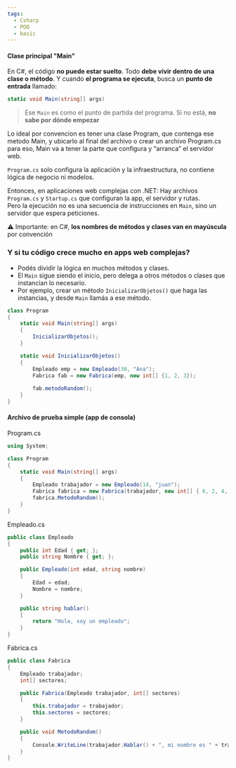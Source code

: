 ```yaml
---
tags:
  - Csharp
  - POO
  - basic
---
```

#### Clase principal "Main"

En C#, el código **no puede estar suelto**. Todo **debe vivir dentro de una clase o método**. Y cuando **el programa se ejecuta**, busca un **punto de entrada** llamado:
```csharp
static void Main(string[] args)
```
> Ese `Main` es como el punto de partida del programa. Si no está, **no sabe por dónde empezar**

Lo ideal por convencion es tener una clase Program, que contenga ese metodo Main, y ubicarlo al final del archivo o crear un archivo Program.cs para eso, Main va a tener la parte que configura y “arranca” el servidor web.

`Program.cs` solo configura la aplicación y la infraestructura, no contiene lógica de negocio ni modelos.

Entonces, en aplicaciones web complejas con .NET:
Hay archivos `Program.cs` y `Startup.cs` que configuran la app, el servidor y rutas.  
Pero la ejecución no es una secuencia de instrucciones en `Main`, sino un servidor que espera peticiones.

⚠️ Importante: en C#, **los nombres de métodos y clases van en mayúscula** por convención

### Y si tu código crece mucho en apps web complejas?

-  Podés dividir la lógica en muchos métodos y clases.
-  El `Main` sigue siendo el inicio, pero delega a otros métodos o clases que instancian lo necesario.
-  Por ejemplo, crear un método `InicializarObjetos()` que haga las instancias, y desde `Main` llamás a ese método.
  
```csharp
class Program
{
    static void Main(string[] args)
    {
        InicializarObjetos();
    }

    static void InicializarObjetos()
    {
        Empleado emp = new Empleado(30, "Ana");
        Fabrica fab = new Fabrica(emp, new int[] {1, 2, 3});
        
        fab.metodoRandom();
    }
}
```


#### Archivo de prueba simple (app de consola)

Program.cs
```csharp
using System;

class Program
{
    static void Main(string[] args)
    {
        Empleado trabajador = new Empleado(14, "juan");
        Fabrica fabrica = new Fabrica(trabajador, new int[] { 6, 2, 4, 8 });
        fabrica.MetodoRandom();
    }
}
```

Empleado.cs
```csharp
public class Empleado
{
    public int Edad { get; };
    public string Nombre { get; };

    public Empleado(int edad, string nombre)
    {
        Edad = edad;
        Nombre = nombre;
    }

    public string hablar()
    {
        return "Hola, soy un empleado";
    }
}
```

Fabrica.cs
```csharp
public class Fabrica
{
    Empleado trabajador;
    int[] sectores;

    public Fabrica(Empleado trabajador, int[] sectores)
    {
        this.trabajador = trabajador;
        this.sectores = sectores;
    }

    public void MetodoRandom()
    {
        Console.WriteLine(trabajador.Hablar() + ", mi nombre es " + trabajador.Nombre);
    }
}
```